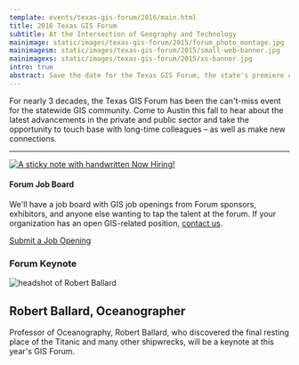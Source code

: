 ```yaml
---
template: events/texas-gis-forum/2016/main.html
title: 2016 Texas GIS Forum
subtitle: At the Intersection of Geography and Technology
mainimage: static/images/texas-gis-forum/2015/forum_photo_montage.jpg
mainimagesm: static/images/texas-gis-forum/2015/small-web-banner.jpg
mainimagexs: static/images/texas-gis-forum/2015/xs-banner.jpg
intro: true
abstract: Save the date for the Texas GIS Forum, the state's premiere conference for the geospatial professional community.
---
```

<div class="row"> 
  <div class="col-sm-8">
  <p class="lead-forum">
    For nearly 3 decades, the Texas GIS Forum has been the can't-miss event for the statewide GIS community. Come to Austin this fall to hear about the latest advancements in the private and public sector and take the opportunity to touch base with long-time colleagues – as well as make new connections.
  </p>
  <hr>
  <div class="media">
  <div class="media-left">
    <a href="{{m.link('texas-gis-forum/2016/job-board')}}">
      <img class="media-object img-circle" src="{{ m.link('static/images/texas-gis-forum/2016/nowhiring_th.jpg')}}" alt="A sticky note with handwritten Now Hiring!">
    </a>
  </div>
  <div class="media-body">
    <h4 class="media-heading">Forum Job Board</h4>
    <p>We'll have a job board with GIS job openings from Forum sponsors, exhibitors, and anyone else wanting to tap the talent at the forum. If your organization has an open GIS-related position, <a href="{{m.link('texas-gis-forum/2016/job-board')}}">contact us</a>.</p>
    <p><a class="btn btn-md btn-danger" href="{{m.link('texas-gis-forum/2016/job-board')}}">Submit a Job Opening</a></p>
  </div>
</div>
</div>
<div class="col-sm-4">
  <h3>Forum Keynote</h3>
    <img class="img-responsive" src="{{ m.link('static/images/texas-gis-forum/2016/ballard_feature.jpg')}}" alt="headshot of Robert Ballard">
    <h2>Robert Ballard, Oceanographer</h2>
    <p>Professor of Oceanography, Robert Ballard, who discovered the final resting place of the Titanic and many other shipwrecks, will be a keynote at this year's GIS Forum.</p>
  </div>
</div>



